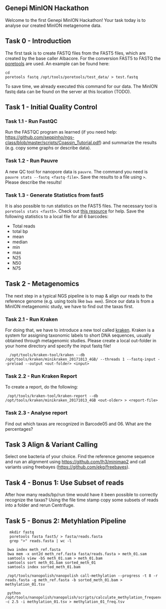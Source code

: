## Genepi MinION Hackathon
Welcome to the first Genepi MinION Hackathon! Your task today is to analyse our created MinION metagenome data. 

## Task 0 - Introduction
The first task is to create FASTQ files from the FAST5 files, which are created by the base caller Albacore. For the conversion FAST5 to FASTQ the [poretools](https://poretools.readthedocs.io/) are used. An example can be found here:
    
    cd
    poretools fastq /opt/tools/poretools/test_data/ > test.fastq

 To save time, we already executed this command for our data. The MinION fastq data can be found on the server at this location (TODO).  
 
## Task 1 - Initial Quality Control

### Task 1.1 - Run FastQC
Run the FASTQC program as learned (if you need help: https://github.com/seppinho/ngs-class/blob/master/scripts/Coassin_Tutorial.pdf) and summarize the results (e.g. copy some graphs or describe data).  

### Task 1.2 - Run Pauvre
A new QC tool for nanopore data is `pauvre`. The command you need is `pauvre stats --fastq <fastq-file>`.  Save the results to a file using `>`. Please describe the results!

### Task 1.3 - Generate Statistics from fast5
It is also possible to run statistics on the FAST5 files. The necessary tool is `poretools stats <fast5>`. Check out [this resource](https://github.com/seppinho/ngs-class/blob/master/scripts/commands.Rmd#run-poretools-stats--hist-on-fast5-files) for help. Save the following statistics to a local file for all 6 barcodes:

* Total reads
* total bp
* mean
* median
* min
* max
* N25
* N50
* N75

## Task 2 - Metagenomics
The next step in a typical NGS pipeline is to map & align our reads to the reference genome (e.g. using tools like `bwa mem`). Since our data is from a MinION metagenomic study, we have to find out the taxas first. 

### Task 2.1 - Run Kraken
For doing that, we have to introduce a new tool called [kraken](https://ccb.jhu.edu/software/kraken). Kraken is a system for assigning taxonomic labels to short DNA sequences, usually obtained through metagenomic studies. Please create a local out-folder in your home directory and specify the input fastq file!

      /opt/tools/kraken-tool/kraken --db /opt/tools/kraken/minikraken_20171013_4GB/ --threads 1 --fastq-input --preload --output <out-folder> <input>
      
### Task 2.2 - Run Kraken Report
To create a report, do the following:

     /opt/tools/kraken-tool/kraken-report --db /opt/tools/kraken/minikraken_20171013_4GB <out-older> > <report-file>

### Task 2.3 - Analyse report
Find out which taxas are recognized in Barcode05 and 06.  What are the percentages? 
     
## Task 3 Align & Variant Calling
Select one bacteria of your choice. Find the reference genome sequence and run an alignment using https://github.com/lh3/minimap2 and call variants using freebayes (https://github.com/ekg/freebayes). 

## Task 4 - Bonus 1: Use Subset of reads
After how many reads/bp/run time would have it been possible to correctly recognize the taxas? Using the file time stamp copy some subsets of reads into a folder and rerun Centrifuge.      

## Task 5 - Bonus 2: Metyhlation Pipeline

      mkdir fastq
      poretools fasta fast5/ > fasta/reads.fasta
      grep ">" reads.fasta | wc -l

     bwa index meth_ref.fasta
     bwa mem -x ont2d meth_ref.fasta fasta/reads.fasta > meth_01.sam
     samtools view -bS meth_01.sam > meth_01.bam
     samtools sort meth_01.bam sorted_meth_01
     samtools index sorted_meth_01.bam

     /opt/tools/nanopolish/nanopolish call-methylation --progress -t 8 -r reads.fasta -g meth_ref.fasta -b sorted_meth_01.bam > methylation_01.tsv
 
     python /opt/tools/nanopolish/nanopolish/scripts/calculate_methylation_frequency.py -c 2.5 -i methylation_01.tsv > methylation_01_freq.tsv

